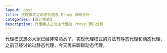 ```yaml
---
layout: post
title: 代理模式之动态代理及 Proxy 源码分析
categories: [设计模式]
description: 代理模式之动态代理及 Proxy 源码分析
---
```


代理模式想必大家已经非常熟悉了，实现代理模式的方法有静态代理和动态代理，之前已经讨论过静态代理，今天再来聊聊动态代理。